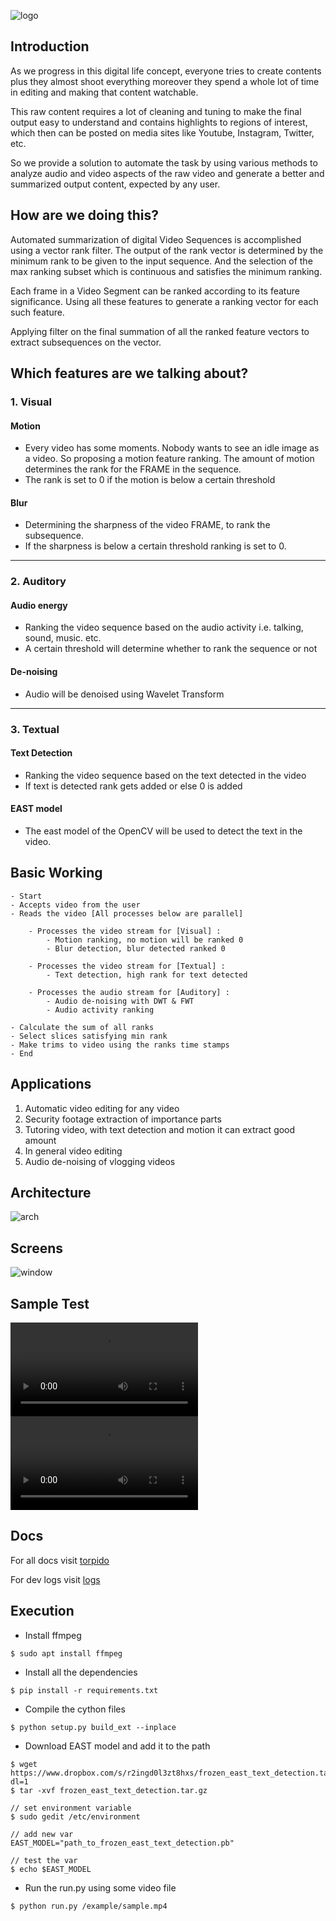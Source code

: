 ![logo](https://github.com/AP-Atul/Torpido/blob/master/img/torpido.png)

## Introduction
As we progress in this digital life concept, everyone tries to create contents plus they almost shoot
everything moreover they spend a whole lot of time in editing and making that content watchable.

This raw content requires a lot of cleaning and tuning to make the final output easy to understand and
contains highlights to regions of interest, which then can be posted on media sites like Youtube,
Instagram, Twitter, etc.

So we provide a solution to automate the task by using various methods to analyze audio and video
aspects of the raw video and generate a better and summarized output content, expected by any user.


## How are we doing this?
Automated summarization of digital Video Sequences is accomplished using a vector rank filter. The
output of the rank vector is determined by the minimum rank to be given to the input sequence. And the
selection of the max ranking subset which is continuous and satisfies the minimum ranking.

Each frame in a Video Segment can be ranked according to its feature significance. Using all these
features to generate a ranking vector for each such feature.

Applying filter on the final summation of all the ranked feature vectors to extract subsequences on the
vector.


## Which features are we talking about?
### 1. Visual 
#### Motion 
* Every video has some moments. Nobody wants to see an idle image as a video. So proposing
a motion feature ranking. The amount of motion determines the rank for the FRAME in the
sequence.
* The rank is set to 0 if the motion is below a certain threshold

#### Blur
* Determining the sharpness of the video FRAME, to rank the subsequence.
* If the sharpness is below a certain threshold ranking is set to 0.
----------------------
### 2. Auditory 
#### Audio energy
* Ranking the video sequence based on the audio activity i.e. talking, sound, music. etc.
* A certain threshold will determine whether to rank the sequence or not

#### De-noising
* Audio will be denoised using Wavelet Transform
----------------------
### 3. Textual
#### Text Detection
* Ranking the video sequence based on the text detected in the video
* If text is detected rank gets added or else 0 is added

#### EAST model
* The east model of the OpenCV will be used to detect the text in the video.


## Basic Working

```
- Start
- Accepts video from the user
- Reads the video [All processes below are parallel]

    - Processes the video stream for [Visual] :
        - Motion ranking, no motion will be ranked 0
        - Blur detection, blur detected ranked 0

    - Processes the video stream for [Textual] :
        - Text detection, high rank for text detected

    - Processes the audio stream for [Auditory] :
        - Audio de-noising with DWT & FWT
        - Audio activity ranking

- Calculate the sum of all ranks
- Select slices satisfying min rank
- Make trims to video using the ranks time stamps
- End
```


## Applications

1. Automatic video editing for any video
2. Security footage extraction of importance parts
3. Tutoring video, with text detection and motion it can extract good amount
4. In general video editing
5. Audio de-noising of vlogging videos


## Architecture
![arch](https://github.com/AP-Atul/Torpido/blob/master/img/arch.png)


## Screens

![window](https://github.com/AP-Atul/Torpido/blob/master/img/window.png)

## Sample Test

![original](https://user-images.githubusercontent.com/35269424/113189143-80d36300-9278-11eb-8626-63f64c3936fe.mp4)
![edited](https://user-images.githubusercontent.com/35269424/113189157-83ce5380-9278-11eb-94a1-00004c2afa11.mp4)



## Docs

For all docs visit [torpido](https://ap-atul.github.io/torpido/)

For dev logs visit [logs](https://github.com/AP-Atul/Torpido/tree/master/logs)

## Execution
* Install ffmpeg
```
$ sudo apt install ffmpeg
```

* Install all the dependencies
```
$ pip install -r requirements.txt
```

* Compile the cython files
```
$ python setup.py build_ext --inplace
```

* Download EAST model and add it to the path
```
$ wget  https://www.dropbox.com/s/r2ingd0l3zt8hxs/frozen_east_text_detection.tar.gz?dl=1
$ tar -xvf frozen_east_text_detection.tar.gz

// set environment variable
$ sudo gedit /etc/environment

// add new var
EAST_MODEL="path_to_frozen_east_text_detection.pb"

// test the var
$ echo $EAST_MODEL
```

* Run the run.py using some video file
```
$ python run.py /example/sample.mp4
```


